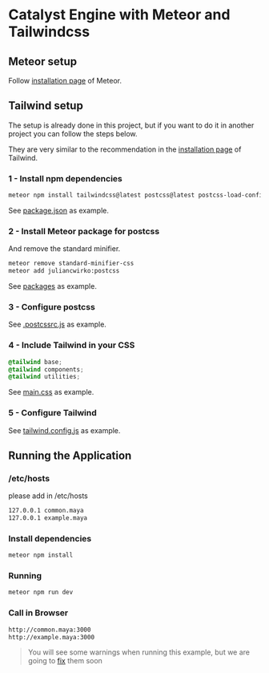 
# Catalyst Engine with Meteor and Tailwindcss

## Meteor setup
Follow  [installation page](https://www.meteor.com/developers/install) of Meteor.

## Tailwind setup

The setup is already done in this project, but if you want to do it in another project you can follow the steps below.

They are very similar to the recommendation in the [installation page](https://tailwindcss.com/docs/installation) of Tailwind.

### 1 - Install npm dependencies
```bash
meteor npm install tailwindcss@latest postcss@latest postcss-load-config@latest autoprefixer@latest
```
See [package.json](package.json) as example.

### 2 - Install Meteor package for postcss

And remove the standard minifier.

```bash
meteor remove standard-minifier-css
meteor add juliancwirko:postcss
```

See [packages](.meteor/packages) as example.

### 3 - Configure postcss

See [.postcssrc.js](.postcssrc.js) as example.

### 4 - Include Tailwind in your CSS

```css
@tailwind base;
@tailwind components;
@tailwind utilities;
```
See [main.css](client/main.css) as example.

### 5 - Configure Tailwind

See [tailwind.config.js](tailwind.config.js) as example.

## Running the Application

### /etc/hosts
please add in /etc/hosts
```bash
127.0.0.1 common.maya
127.0.0.1 example.maya
```

### Install dependencies

```bash
meteor npm install
```

### Running

```bash
meteor npm run dev
```

### Call in Browser

```bash
http://common.maya:3000
http://example.maya:3000
```

> You will see some warnings when running this example, but we are going to [fix](https://github.com/Meteor-Community-Packages/organization/issues/52) them soon
